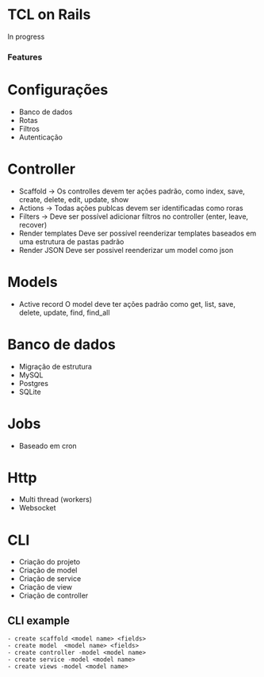 # TCL on Rails

In progress

### Features

# Configurações

* Banco de dados
* Rotas
* Filtros
* Autenticação

# Controller

* Scaffold -> 
  Os controlles devem ter ações padrão, como index, save, create, delete, edit, update, show
* Actions -> 
  Todas ações publcas devem ser identificadas como roras
* Filters ->
  Deve ser possível adicionar filtros no controller (enter, leave, recover)
* Render templates
  Deve ser possível reenderizar templates baseados em uma estrutura de pastas padrão
* Render JSON
  Deve ser possivel reenderizar um model como json

# Models

* Active record
  O model deve ter ações padrão como get, list, save, delete, update, find, find_all

# Banco de dados

* Migração de estrutura
* MySQL
* Postgres
* SQLite

# Jobs

* Baseado em cron

# Http

* Multi thread (workers)
* Websocket

# CLI

* Criação do projeto
* Criação de model
* Criação de service
* Criação de view
* Criação de controller
  
## CLI example
	- create scaffold <model name> <fields>
	- create model 	<model name> <fields>
	- create controller -model <model name>
	- create service -model <model name>
	- create views -model <model name>
